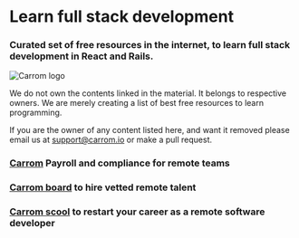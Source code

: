 # Learn full stack development

### Curated set of free resources in the internet, to learn full stack development in React and Rails.

![Carrom logo](https://d33wubrfki0l68.cloudfront.net/455fa064205808ad6476d0edb99dd96094ca956c/0d963/img/carrom-logo.png "Carrom")

We do not own the contents linked in the material. It belongs to respective owners. We are merely creating a list of best free resources to learn programming.

If you are the owner of any content listed here, and want it removed please email us at support@carrom.io or make a pull request.

### [Carrom](https://www.carrom.io) Payroll and compliance for remote teams

### [Carrom board](https://www.carrom.io/hire-from-carrom) to hire vetted remote talent

### [Carrom scool](https://www.carrom.io/school) to restart your career as a remote software developer
